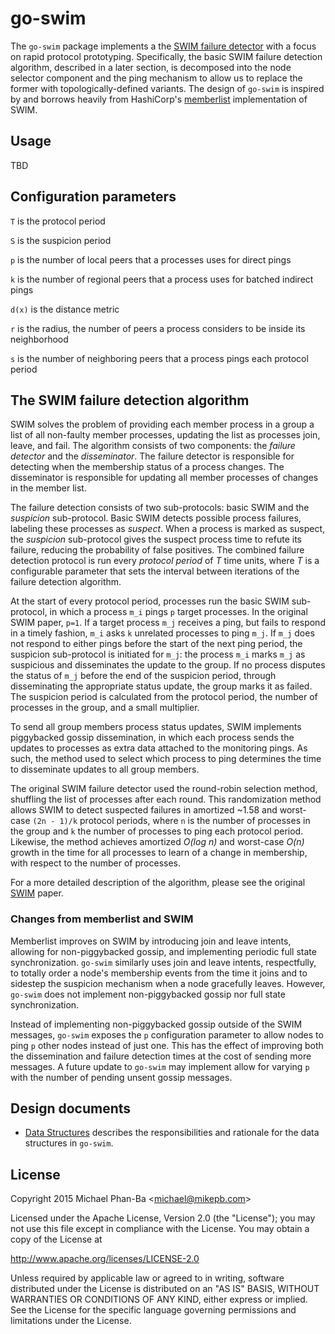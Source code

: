 # go-swim

The `go-swim` package implements a the [SWIM failure detector][swim] with a focus on rapid protocol prototyping. Specifically, the basic SWIM failure detection algorithm, described in a later section, is decomposed into the node selector component and the ping mechanism to allow us to replace the former with topologically-defined variants. The design of `go-swim` is inspired by and borrows heavily from HashiCorp's [memberlist][] implementation of SWIM.


## Usage

TBD


## Configuration parameters

`T` is the protocol period

`S` is the suspicion period

`p` is the number of local peers that a processes uses for direct pings

`k` is the number of regional peers that a process uses for batched indirect pings

`d(x)` is the distance metric

`r` is the radius, the number of peers a process considers to be inside its neighborhood

`s` is the number of neighboring peers that a process pings each protocol period


## The SWIM failure detection algorithm

SWIM solves the problem of providing each member process in a group a list of all non-faulty member processes, updating the list as processes join, leave, and fail. The algorithm consists of two components: the *failure detector* and the *disseminator*. The failure detector is responsible for detecting when the membership status of a process changes. The disseminator is responsible for updating all member processes of changes in the member list.

The failure detection consists of two sub-protocols: basic SWIM and the _suspicion_ sub-protocol. Basic SWIM detects possible process failures, labeling these processes as _suspect_. When a process is marked as suspect, the _suspicion_ sub-protocol gives the suspect process time to refute its failure, reducing the probability of false positives. The combined failure detection protocol is run every _protocol period_ of _T_ time units, where _T_ is a configurable parameter that sets the interval between iterations of the failure detection algorithm.

At the start of every protocol period, processes run the basic SWIM sub-protocol, in which a process `m_i` pings `p` target processes. In the original SWIM paper, `p=1`. If a target process `m_j` receives a ping, but fails to respond in a timely fashion, `m_i` asks `k` unrelated processes to ping `m_j`. If `m_j` does not respond to either pings before the start of the next ping period, the suspicion sub-protocol is initiated for `m_j`: the process `m_i` marks `m_j` as suspicious and disseminates the update to the group. If no process disputes the status of `m_j` before the end of the suspicion period, through disseminating the appropriate status update, the group marks it as failed. The suspicion period is calculated from the protocol period, the number of processes in the group, and a small multiplier.

To send all group members process status updates, SWIM implements piggybacked gossip dissemination, in which each process sends the updates to processes as extra data attached to the monitoring pings. As such, the method used to select which process to ping determines the time to disseminate updates to all group members.

The original SWIM failure detector used the round-robin selection method, shuffling the list of processes after each round. This randomization method allows SWIM to detect suspected failures in amortized ~1.58 and worst-case `(2n - 1)/k` protocol periods, where `n` is the number of processes in the group and `k` the number of processes to ping each protocol period. Likewise, the method achieves amortized _O(log n)_ and worst-case _O(n)_ growth in the time for all processes to learn of a change in membership, with respect to the number of processes.

For a more detailed description of the algorithm, please see the original [SWIM][swim] paper.


### Changes from memberlist and SWIM

Memberlist improves on SWIM by introducing join and leave intents, allowing for non-piggybacked gossip, and implementing periodic full state synchronization. `go-swim` similarly uses join and leave intents, respectfully, to totally order a node's membership events from the time it joins and to sidestep the suspicion mechanism when a node gracefully leaves. However, `go-swim` does not implement non-piggybacked gossip nor full state synchronization.

Instead of implementing non-piggybacked gossip outside of the SWIM messages, `go-swim` exposes the `p` configuration parameter to allow nodes to ping `p` other nodes instead of just one. This has the effect of improving both the dissemination and failure detection times at the cost of sending more messages. A future update to `go-swim` may implement allow for varying `p` with the number of pending unsent gossip messages.


## Design documents

- [Data Structures][data-structure] describes the responsibilities and rationale for the data structures in `go-swim`.


## License

Copyright 2015 Michael Phan-Ba &lt;michael@mikepb.com&gt;

Licensed under the Apache License, Version 2.0 (the "License");
you may not use this file except in compliance with the License.
You may obtain a copy of the License at

http://www.apache.org/licenses/LICENSE-2.0

Unless required by applicable law or agreed to in writing, software
distributed under the License is distributed on an "AS IS" BASIS,
WITHOUT WARRANTIES OR CONDITIONS OF ANY KIND, either express or implied.
See the License for the specific language governing permissions and
limitations under the License.


[memberlist]: https://github.com/hashicorp/memberlist
[data-structure]: docs/data-structure.md
[swim]: http://www.cs.cornell.edu/~asdas/research/dsn02-SWIM.pdf
